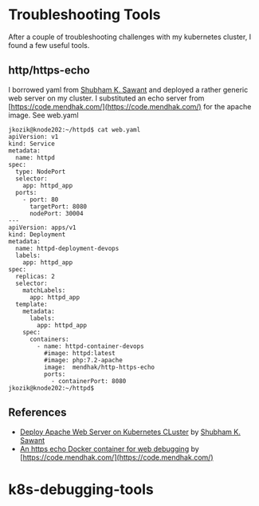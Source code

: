 # Troubleshooting Tools
After a couple of troubleshooting challenges with my kubernetes cluster, I found a few useful  tools.

## http/https-echo
I borrowed yaml from [Shubham K. Sawant](https://shubhamksawant.medium.com/) and deployed a rather generic web server on my cluster.  I substituted an echo server from  [https://code.mendhak.com/](https://code.mendhak.com/) for the apache image.  See web.yaml
```
jkozik@knode202:~/httpd$ cat web.yaml
apiVersion: v1
kind: Service
metadata:
  name: httpd
spec:
  type: NodePort
  selector:
    app: httpd_app
  ports:
    - port: 80
      targetPort: 8080
      nodePort: 30004
---
apiVersion: apps/v1
kind: Deployment
metadata:
  name: httpd-deployment-devops
  labels:
    app: httpd_app
spec:
  replicas: 2
  selector:
    matchLabels:
      app: httpd_app
  template:
    metadata:
      labels:
        app: httpd_app
    spec:
      containers:
        - name: httpd-container-devops
          #image: httpd:latest
          #image: php:7.2-apache
          image:  mendhak/http-https-echo
          ports:
            - containerPort: 8080
jkozik@knode202:~/httpd$
```
## References
- [Deploy Apache Web Server on Kubernetes CLuster](https://shubhamksawant.medium.com/deploy-apache-web-server-on-kubernetes-cluster-0552638ca171) by [Shubham K. Sawant](https://shubhamksawant.medium.com/)
- [An https echo Docker container for web debugging](https://code.mendhak.com/docker-http-https-echo/) by [https://code.mendhak.com/](https://code.mendhak.com/)

# k8s-debugging-tools
